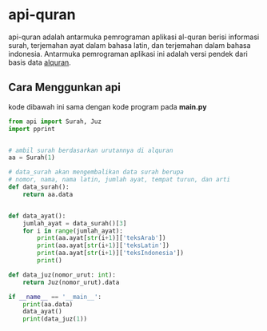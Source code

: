 # api-quran
api-quran adalah antarmuka pemrograman aplikasi al-quran berisi informasi surah, 
terjemahan ayat dalam bahasa latin, dan terjemahan dalam 
bahasa indonesia. Antarmuka pemrograman aplikasi ini adalah 
versi pendek dari basis data [alquran](https://github.com/harigro/basis_data).

## Cara Menggunkan api
kode dibawah ini sama dengan kode program pada **main.py**
```python
from api import Surah, Juz
import pprint


# ambil surah berdasarkan urutannya di alquran
aa = Surah(1)

# data_surah akan mengembalikan data surah berupa
# nomor, nama, nama latin, jumlah ayat, tempat turun, dan arti
def data_surah():
    return aa.data


def data_ayat():
    jumlah_ayat = data_surah()[3]
    for i in range(jumlah_ayat):
        print(aa.ayat[str(i+1)]['teksArab'])
        print(aa.ayat[str(i+1)]['teksLatin'])
        print(aa.ayat[str(i+1)]['teksIndonesia'])
        print()

def data_juz(nomor_urut: int):
    return Juz(nomor_urut).data

if __name__ == '__main__': 
    print(aa.data)
    data_ayat()
    print(data_juz(1))
```
